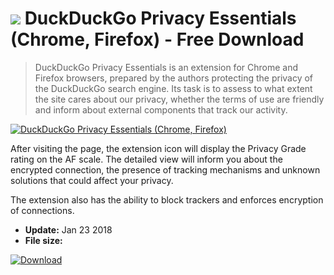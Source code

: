 # ![](https://cdn.softexe.net/static/icon/2/duckduckgo-privacy-essentials-chrome-firefox-10692.png) DuckDuckGo Privacy Essentials (Chrome, Firefox)  - Free Download

> DuckDuckGo Privacy Essentials is an extension for Chrome and Firefox browsers, prepared by the authors protecting the privacy of the DuckDuckGo search engine. Its task is to assess to what extent the site cares about our privacy, whether the terms of use are friendly and inform about external components that track our activity.

[![DuckDuckGo Privacy Essentials (Chrome, Firefox)](https:https://tse4.mm.bing.net/th?id=OIP.hyi7C1AUIQ1MnfHaaCOkyQHaGy&pid=Api)](https://softexe.net/win/internet/browser-add-ons/duckduckgo-privacy-essentials-chrome-firefox:pRfab.html)

After visiting the page, the extension icon will display the Privacy Grade rating on the AF scale. The detailed view will inform you about the encrypted connection, the presence of tracking mechanisms and unknown solutions that could affect your privacy. 
 
 
 The extension also has the ability to block trackers and enforces encryption of connections.


- **Update:** Jan 23 2018
- **File size:** 

[![Download](https://cdn.softexe.net/static/img/download.png)](https://softexe.net/win/internet/browser-add-ons/duckduckgo-privacy-essentials-chrome-firefox:pRfab.html)

